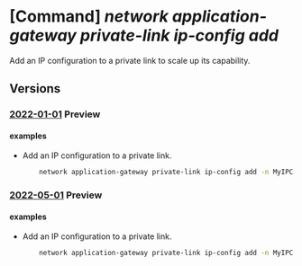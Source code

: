 # [Command] _network application-gateway private-link ip-config add_

Add an IP configuration to a private link to scale up its capability.

## Versions

### [2022-01-01](/Resources/mgmt-plane/L3N1YnNjcmlwdGlvbnMve30vcmVzb3VyY2Vncm91cHMve30vcHJvdmlkZXJzL21pY3Jvc29mdC5uZXR3b3JrL2FwcGxpY2F0aW9uZ2F0ZXdheXMve30=/2022-01-01.xml) **Preview**

<!-- mgmt-plane /subscriptions/{}/resourcegroups/{}/providers/microsoft.network/applicationgateways/{} 2022-01-01 properties.privateLinkConfigurations[].properties.ipConfigurations[] -->

#### examples

- Add an IP configuration to a private link.
    ```bash
        network application-gateway private-link ip-config add -n MyIPConfig -g MyResourceGroup  --gateway-name MyGateway --private-link MyPrivateLink --primary true
    ```

### [2022-05-01](/Resources/mgmt-plane/L3N1YnNjcmlwdGlvbnMve30vcmVzb3VyY2Vncm91cHMve30vcHJvdmlkZXJzL21pY3Jvc29mdC5uZXR3b3JrL2FwcGxpY2F0aW9uZ2F0ZXdheXMve30=/2022-05-01.xml) **Preview**

<!-- mgmt-plane /subscriptions/{}/resourcegroups/{}/providers/microsoft.network/applicationgateways/{} 2022-05-01 properties.privateLinkConfigurations[].properties.ipConfigurations[] -->

#### examples

- Add an IP configuration to a private link.
    ```bash
        network application-gateway private-link ip-config add -n MyIPConfig -g MyResourceGroup  --gateway-name MyGateway --private-link MyPrivateLink --primary true
    ```

